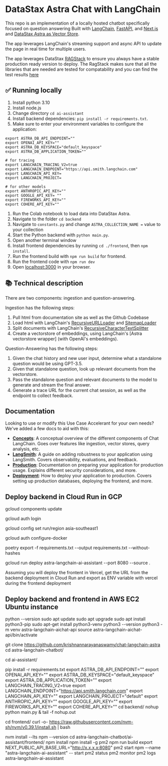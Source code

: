 # DataStax Astra Chat with LangChain

This repo is an implementation of a locally hosted chatbot specifically focused on question answering 
Built with [LangChain](https://github.com/langchain-ai/langchain/), [FastAPI](https://fastapi.tiangolo.com/), and [Next.js](https://nextjs.org) and [DataStax Astra as Vector Store](https://astra.datastax.com).

The app leverages LangChain's streaming support and async API to update the page in real time for multiple users.

The app leverages DataStax [RAGStack](https://github.com/datastax/ragstack-ai) to ensure you always have a stable production ready version to deploy. The RagStack makes sure that all the libraries that are needed are tested for compatability and you can find the test results [here](https://ragstack-ai.testspace.com/)

## ✅ Running locally
1. Install python 3.10 
2. Install node.js 
2. Change directory `cd ai-assistant`
3. Install backend dependencies: `pip install -r requirements.txt`.
4. Make sure to enter your environment variables to configure the application:
```
export ASTRA_DB_API_ENDPOINT=""
export OPENAI_API_KEY=""
export ASTRA_DB_KEYSPACE="default_keyspace"
export ASTRA_DB_APPLICATION_TOKEN=""

# for tracing
export LANGCHAIN_TRACING_V2=true
export LANGCHAIN_ENDPOINT="https://api.smith.langchain.com"
export LANGCHAIN_API_KEY=
export LANGCHAIN_PROJECT=

# for other models
export ANTHROPIC_API_KEY=""
export GOOGLE_API_KEY= ""
export FIREWORKS_API_KEY=""
export COHERE_API_KEY=""

```
1. Run the Colab notebook to load data into DataStax Astra.
2. Navigate to the folder `cd backend`
3. Navigate to `constants.py` and change `ASTRA_COLLECTION_NAME =` value to your collection
4. Start the Python backend with `python main.py`.
5. Open another terminal window
6. Install frontend dependencies by running `cd ./frontend`, then `npm install`.
7. Run the frontend build with `npm run build` for frontend.
8. Run the frontend code with `npm run dev` 
9. Open [localhost:3000](http://localhost:3000) in your browser.

## 📚 Technical description

There are two components: ingestion and question-answering.

Ingestion has the following steps:

1. Pull html from documentation site as well as the Github Codebase
2. Load html with LangChain's [RecursiveURLLoader](https://python.langchain.com/docs/integrations/document_loaders/recursive_url_loader) and [SitemapLoader](https://python.langchain.com/docs/integrations/document_loaders/sitemap)
3. Split documents with LangChain's [RecursiveCharacterTextSplitter](https://api.python.langchain.com/en/latest/text_splitter/langchain.text_splitter.RecursiveCharacterTextSplitter.html)
4. Create a vectorstore of embeddings, using LangChain's [Astra vectorstore wrapper] (with OpenAI's embeddings).

Question-Answering has the following steps:

1. Given the chat history and new user input, determine what a standalone question would be using GPT-3.5.
2. Given that standalone question, look up relevant documents from the vectorstore.
3. Pass the standalone question and relevant documents to the model to generate and stream the final answer.
4. Generate a trace URL for the current chat session, as well as the endpoint to collect feedback.

## Documentation

Looking to use or modify this Use Case Accelerant for your own needs? We've added a few docs to aid with this:

- **[Concepts](./CONCEPTS.md)**: A conceptual overview of the different components of Chat LangChain. Goes over features like ingestion, vector stores, query analysis, etc.
- **[LangSmith](./LANGSMITH.md)**: A guide on adding robustness to your application using LangSmith. Covers observability, evaluations, and feedback.
- **[Production](./PRODUCTION.md)**: Documentation on preparing your application for production usage. Explains different security considerations, and more.
- **[Deployment](./DEPLOYMENT.md)**: How to deploy your application to production. Covers setting up production databases, deploying the frontend, and more.


## Deploy backend in Cloud Run in GCP 



gcloud components update

gcloud auth login

gcloud config set run/region asia-southeast1

gcloud auth configure-docker

poetry export -f requirements.txt --output requirements.txt --without-hashes

gcloud run deploy astra-langchain-ai-assistant --port 8080 --source .

Assuming you will deploy the frontent in Vercel, get the URL from the backend deployment in Cloud Run and export as ENV variable with vercel during the frontend deployment

## Deploy backend and frontend in AWS EC2 Ubuntu instance

python --version
sudo apt update
sudo apt upgrade
sudo apt install python3-pip
sudo apt-get install python3-venv
python3 --version
python3 -m venv astra-langchain-aichat-api
source astra-langchain-aichat-api/bin/activate

git clone https://github.com/krishnannarayanaswamy/chat-langchain-astra
cd astra-langchain-chatbot/

cd ai-assistant/

pip install -r requirements.txt
export ASTRA_DB_API_ENDPOINT=""
export OPENAI_API_KEY=""
export ASTRA_DB_KEYSPACE="default_keyspace"
export ASTRA_DB_APPLICATION_TOKEN=""
export LANGCHAIN_TRACING_V2=true
export LANGCHAIN_ENDPOINT="https://api.smith.langchain.com"
export LANGCHAIN_API_KEY=""
export LANGCHAIN_PROJECT="default"
export ANTHROPIC_API_KEY=""
export GOOGLE_API_KEY=""
export FIREWORKS_API_KEY=""
export COHERE_API_KEY=""
cd backend/
nohup python main.py &
tail -f nohup.out

cd frontend/
curl -o- https://raw.githubusercontent.com/nvm-sh/nvm/v0.39.1/install.sh | bash

nvm install --lts
npm --version
cd astra-langchain-chatbot/ai-assistant/frontend/
npm install
npm install -g pm2
npm run build
export NEXT_PUBLIC_API_BASE_URL="http://x.x.x.x:8080"
pm2 start npm --name "astra-langchain-ai-assistant" -- start
pm2 status
pm2 monitor
pm2 logs astra-langchain-ai-assistant
